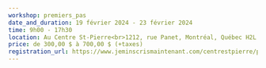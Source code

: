 ```yaml
---
workshop: premiers_pas
date_and_duration: 19 février 2024 - 23 février 2024
time: 9h00 - 17h30
location: Au Centre St-Pierre<br>1212, rue Panet, Montréal, Québec H2L 2Y7<br>Canada
price: de 300,00 $ à 700,00 $ (+taxes)
registration_url: https://www.jeminscrismaintenant.com/centrestpierre/premierspassatir24/
---
```


